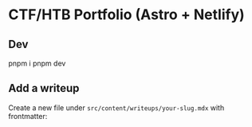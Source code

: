 # CTF/HTB Portfolio (Astro + Netlify)


## Dev
pnpm i
pnpm dev


## Add a writeup
Create a new file under `src/content/writeups/your-slug.mdx` with frontmatter:
